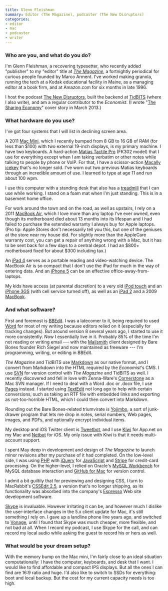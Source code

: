 ```yaml
---
title: Glenn Fleishman
summary: Editor (The Magazine), podcaster (The New Disruptors)
categories:
- editor
- mac
- podcaster
- writer
---
```


### Who are you, and what do you do?

I'm Glenn Fleishman, a recovering typesetter, who recently added "publisher" to my "editor" title at *[The Magazine](http://the-magazine.org/ "The Magazine's website.")*, a fortnightly periodical for curious people founded by Marco Arment. I've worked making granola, running the tech at a Kodak educational facility in Maine, as a managing editor at a book firm, and at Amazon.com for six months in late 1996.

I host the podcast [The New Disruptors](http://muleradio.net/newdisruptors "Glenn's podcast on Mule."), built the backend at [TidBITS](http://tidbits.com/ "The TidBITS site.") (where I also write), and am a regular contributor to the *Economist*. (I wrote "[The Sharing Economy](http://www.economist.com/news/technology-quarterly/21572914-collaborative-consumption-technology-makes-it-easier-people-rent-items "Glenn's article in The Economist.")" cover story in March 2013.)

### What hardware do you use?

I've got four systems that I will list in declining screen area.

A 2011 [Mac Mini][mac-mini], which I recently bumped from 8 GB to 16 GB of RAM (for less than $100) with two external 19-inch displays, is my primary machine. I have two keyboards. A hard-action [Matias Tactile Pro][tactile-pro] (FK302 model) that I use for everything except when I am taking verbatim or other notes while talking to people by phone or VoIP. For that, I have a scissor-action [Macally icekey][icekey] that's no longer sold. I've worn out two previous Matias keyboards through an incredible amount of use. I learned to type at age 11 and run about 100 wpm. 

I use this computer with a standing desk that also has a [treadmill][treaddesk] that I can use while working. I stand on a foam mat when I'm just standing. This is in a basement home office.

For work around the town and on the road, as well as upstairs, I rely on a 2011 [MacBook Air][macbook-air], which I love more than any laptop I've ever owned, even though its motherboard died about 13 months into its lifespan and I had failed to purchase the extended warranty I always buy for Apple laptops. (Pro tip: Apple Stores don't necessarily tell you this, but one of the geniuses at the store near my house did. For slightly more than the AppleCare warranty cost, you can get a repair of anything wrong with a Mac, but it has to be sent back for a few days to a central depot. I had an $800+ motherboard fixed for about $300 including tax.)

An [iPad 4][ipad-4] serves as a portable reading and video-watching device. The MacBook Air is so compact that I don't use the iPad for much in the way of entering data. And an [iPhone 5][iphone-5] can be an effective office-away-from-laptops.

My kids have access (at parental discretion) to a very old [iPod touch][ipod-touch] and an [iPhone 3GS][iphone-3gs] (with cell service turned off), as well as an [iPad 2][ipad-2] and a 2009 [MacBook][].

### And what software?

First and foremost is [BBEdit][]. I was a latecomer to it, being required to used [Word][] for most of my writing because editors relied on it (especially for tracking changes). But around version 8 several years ago, I started to use it more consistently. Now I essentially live in it. Probably 85% of the time I'm not reading or writing email --- with the [Mailsmith][] client designed by Bare Bones founder Rich Siegel and now maintained as freeware --- I'm programming, writing, or editing in BBEdit. 

*The Magazine* and TidBITS use [Markdown][] as our native format, and I convert from Markdown into the HTML required by the *Economist*'s CMS. I use [SVN][subversion] for version control with *The Magazine* and TidBITS as well. I recently discovered and fell in love with Zenna-Ware's [Cornerstone][] as a Mac SVN manager. If I need to deal with a Word .doc or .docx file, I use [Pages][] instead. I started using [TextEdit][] not long ago to help with certain conversions, such as taking an RTF file with embedded links and exporting as not-too-horrible HTML, which I could then convert into Markdown.

Rounding out the Bare Bones-related triumvirate is [Yojimbo][], a sort of junk-drawer program that lets me drop in notes, serial numbers, Web pages, images, and PDFs, and optionally encrypt individual items.

My desktop and iOS Twitter client is [Tweetbot][], and I use [Kiwi][] for App.net on my Mac and [Netbot][netbot-ios] for iOS. My only issue with Kiwi is that it needs multi-account support.

I spent May deep in development and design of *The Magazine* to launch minor revisions after my purchase of it had completed. On the low-level side, I was using [PHP][] with [jQuery][] for [JavaScript][] and [Stripe][] for credit-card processing. On the higher-level, I relied on Oracle's [MySQL Workbench][mysql-workbench] for MySQL database interaction and [GitHub for Mac][github-mac] for version control.

I admit a bit guiltily that for previewing and designing CSS, I turn to MacRabbit's [CSSEdit 2.5][cssedit], a version that's no longer shipping, as its functionality was absorbed into the company's [Espresso][] Web site development software.

[Skype][] is invaluable. However irritating it can be, and however much I dislike the user-interface changes in the 5.x client update for Mac, it's still something I rely on. I gave up a landline phone line years ago, and switched to [Vonage][], until I found that Skype was much cheaper, more flexible, and not bad at all. When I record my podcast, I use Skype for the call, and can record my local audio while asking the guest to record his or hers as well.

### What would be your dream setup?

With the memory bump on the Mac mini, I'm fairly close to an ideal situation computationally: I have the computer, keyboards, and desk that I want. I would like to find affordable and compact IPS displays. But all the ones I can find are 16:9 ratio and huge. I'd also like to switch to SSDs for everything: boot and local backup. But the cost for my current capacity needs is too high.

[ipad-4]: https://en.wikipedia.org/wiki/IPad_(4th_generation) "A 9.7 inch iOS tablet."
[icekey]: https://www.cnet.com/products/macally-icekey-keyboard/ "A USB keyboard."
[ipad-2]: https://www.apple.com/ipad/ "A tablet device."
[ipod-touch]: https://www.apple.com/ipod-touch/ "It's like an iPhone, without the phone bit."
[iphone-3gs]: https://en.wikipedia.org/wiki/IPhone_3GS "A 3 megapixel smartphone."
[iphone-5]: https://en.wikipedia.org/wiki/IPhone_5 "A smartphone."
[tactile-pro]: http://www.matias.ca/tactilepro/ "A keyboard with keys like the Apple Extended keyboard."
[treaddesk]: http://asoft11239.accrisoft.com/treaddesk/ "A standing desk and treadmill."
[macbook-air]: https://www.apple.com/macbook-air/ "A very thin laptop."
[macbook]: https://en.wikipedia.org/wiki/MacBook "A laptop."
[mac-mini]: https://www.apple.com/mac-mini/ "A small desktop computer."
[netbot-ios]: https://www.imore.com/netbot-iphone-and-ipad-review "An App.net client app."
[github-mac]: https://desktop.github.com/ "A client for the versioning control service."
[textedit]: https://support.apple.com/en-us/HT2523 "A text editor included with Mac OS X."
[tweetbot]: https://tapbots.com/tweetbot/mac/ "A Twitter client for the Mac."
[stripe]: https://stripe.com/ "A payment service."
[skype]: https://www.skype.com/en/ "Voice and video chat software."
[subversion]: http://subversion.tigris.org/ "A version control system."
[mysql-workbench]: https://www.mysql.com/products/workbench/ "A GUI for the database server."
[markdown]: https://daringfireball.net/projects/markdown/ "An email-like format for marking up text."
[mailsmith]: https://www.mailsmith.org/ "A POP email client for the Mac."
[jquery]: http://jquery.com/ "A Javascript framework."
[javascript]: https://en.wikipedia.org/wiki/JavaScript "An interpreted scripting language."
[cssedit]: https://www.macworld.com/article/1131901/cssedit26.html "A stylesheet editor for the Mac."
[cornerstone]: http://zennaware.com/cornerstone/ "A Subversion GUI for the Mac."
[vonage]: https://www.vonage.com/ "A VoIP service."
[espresso]: http://macrabbit.com/espresso/ "A single-window HTML/web tool for the Mac."
[bbedit]: http://www.barebones.com/products/bbedit/ "A text editor for the Mac."
[kiwi]: http://kiwi-app.net/ "An App.net client for the Mac."
[yojimbo]: http://www.barebones.com/products/Yojimbo/ "Data 'bucket' software for the Mac."
[php]: http://php.net/ "An interpreted scripting language."
[pages]: https://www.apple.com/pages/ "A Mac word processor and layout tool from Apple."
[word]: https://products.office.com/en-us/word "A document editor."
